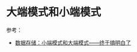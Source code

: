 # 大端模式和小端模式

参考：
- [数据存储：小端模式和大端模式——终于搞明白了](https://blog.csdn.net/weixin_45633061/article/details/117421452)
